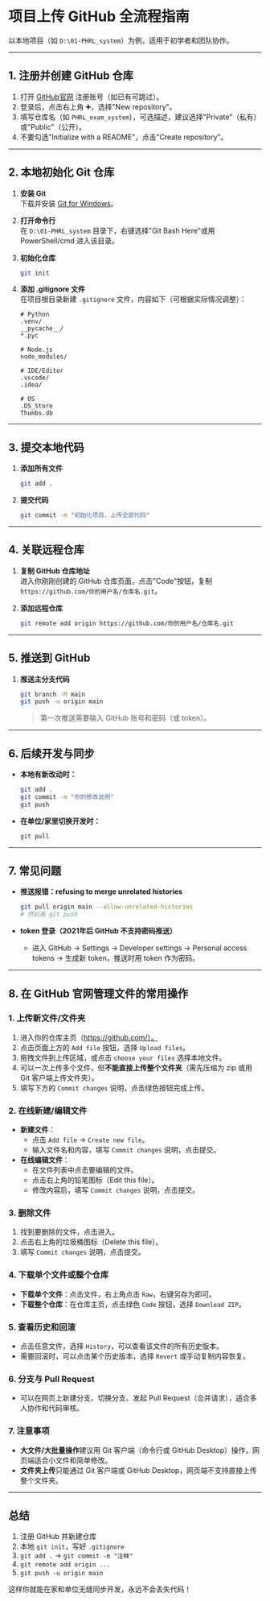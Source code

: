 # 项目上传 GitHub 全流程指南

以本地项目（如 `D:\01-PHRL_system`）为例，适用于初学者和团队协作。

---

## 1. 注册并创建 GitHub 仓库

1. 打开 [GitHub官网](https://github.com/) 注册账号（如已有可跳过）。
2. 登录后，点击右上角 ➕，选择"New repository"。
3. 填写仓库名（如 `PHRL_exam_system`），可选描述，建议选择"Private"（私有）或"Public"（公开）。
4. 不要勾选"Initialize with a README"，点击"Create repository"。

---

## 2. 本地初始化 Git 仓库

1. **安装 Git**  
   下载并安装 [Git for Windows](https://git-scm.com/download/win)。

2. **打开命令行**  
   在 `D:\01-PHRL_system` 目录下，右键选择"Git Bash Here"或用 PowerShell/cmd 进入该目录。

3. **初始化仓库**
   ```bash
   git init
   ```

4. **添加 .gitignore 文件**  
   在项目根目录新建 `.gitignore` 文件，内容如下（可根据实际情况调整）：
   ```
   # Python
   .venv/
   __pycache__/
   *.pyc

   # Node.js
   node_modules/

   # IDE/Editor
   .vscode/
   .idea/

   # OS
   .DS_Store
   Thumbs.db
   ```

---

## 3. 提交本地代码

1. **添加所有文件**
   ```bash
   git add .
   ```

2. **提交代码**
   ```bash
   git commit -m "初始化项目，上传全部代码"
   ```

---

## 4. 关联远程仓库

1. **复制 GitHub 仓库地址**  
   进入你刚刚创建的 GitHub 仓库页面，点击"Code"按钮，复制 `https://github.com/你的用户名/仓库名.git`。

2. **添加远程仓库**
   ```bash
   git remote add origin https://github.com/你的用户名/仓库名.git
   ```

---

## 5. 推送到 GitHub

1. **推送主分支代码**
   ```bash
   git branch -M main
   git push -u origin main
   ```
   > 第一次推送需要输入 GitHub 账号和密码（或 token）。

---

## 6. 后续开发与同步

- **本地有新改动时：**
  ```bash
  git add .
  git commit -m "你的修改说明"
  git push
  ```

- **在单位/家里切换开发时：**
  ```bash
  git pull
  ```

---

## 7. 常见问题

- **推送报错：refusing to merge unrelated histories**
  ```bash
  git pull origin main --allow-unrelated-histories
  # 然后再 git push
  ```

- **token 登录（2021年后 GitHub 不支持密码推送）**
  - 进入 GitHub → Settings → Developer settings → Personal access tokens → 生成新 token，推送时用 token 作为密码。

---

## 8. 在 GitHub 官网管理文件的常用操作

### 1. 上传新文件/文件夹

1. 进入你的仓库主页（https://github.com/）。
2. 点击页面上方的 `Add file` 按钮，选择 `Upload files`。
3. 拖拽文件到上传区域，或点击 `choose your files` 选择本地文件。
4. 可以一次上传多个文件，但**不能直接上传整个文件夹**（需先压缩为 zip 或用 Git 客户端上传文件夹）。
5. 填写下方的 `Commit changes` 说明，点击绿色按钮完成上传。

### 2. 在线新建/编辑文件

- **新建文件**：
  - 点击 `Add file` → `Create new file`。
  - 输入文件名和内容，填写 `Commit changes` 说明，点击提交。
- **在线编辑文件**：
  - 在文件列表中点击要编辑的文件。
  - 点击右上角的铅笔图标（Edit this file）。
  - 修改内容后，填写 `Commit changes` 说明，点击提交。

### 3. 删除文件

1. 找到要删除的文件，点击进入。
2. 点击右上角的垃圾桶图标（Delete this file）。
3. 填写 `Commit changes` 说明，点击提交。

### 4. 下载单个文件或整个仓库

- **下载单个文件**：点击文件，右上角点击 `Raw`，右键另存为即可。
- **下载整个仓库**：在仓库主页，点击绿色 `Code` 按钮，选择 `Download ZIP`。

### 5. 查看历史和回滚

- 点击任意文件，选择 `History`，可以查看该文件的所有历史版本。
- 需要回滚时，可以点击某个历史版本，选择 `Revert` 或手动复制内容恢复。

### 6. 分支与 Pull Request

- 可以在网页上新建分支、切换分支、发起 Pull Request（合并请求），适合多人协作和代码审核。

### 7. 注意事项

- **大文件/大批量操作**建议用 Git 客户端（命令行或 GitHub Desktop）操作，网页端适合小文件和简单修改。
- **文件夹上传**只能通过 Git 客户端或 GitHub Desktop，网页端不支持直接上传整个文件夹。

---

## 总结

1. 注册 GitHub 并新建仓库
2. 本地 `git init`，写好 `.gitignore`
3. `git add .` → `git commit -m "注释"`
4. `git remote add origin ...`
5. `git push -u origin main`

这样你就能在家和单位无缝同步开发，永远不会丢失代码！